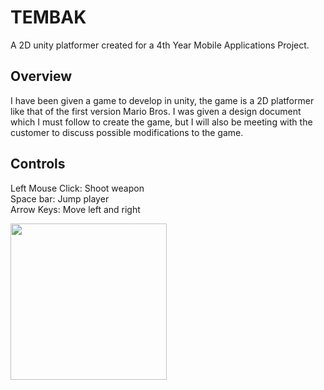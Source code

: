 # TEMBAK
A 2D unity platformer created for a 4th Year Mobile Applications Project. 

## Overview
I have been given a game to develop in unity, the game is a 2D platformer like that of the first version Mario Bros.
I was given a design document which I must follow to create the game, but I will also be meeting with the customer to discuss possible modifications to the game.

## Controls
Left Mouse Click: Shoot weapon </br>
Space bar: Jump player </br>
Arrow Keys: Move left and right

<img width="250" src="https://www.mcvuk.com/.image/t_share/MTUzMDY4NjM3MTYwODc1NjQw/unity-logo-simplejpg.jpg">

